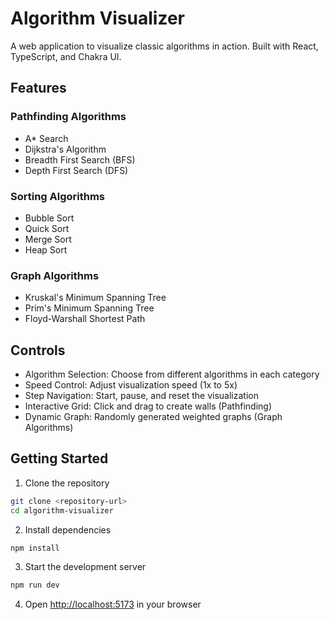 # Algorithm Visualizer

A web application to visualize classic algorithms in action. Built with React, TypeScript, and Chakra UI.

## Features

### Pathfinding Algorithms
- A* Search
- Dijkstra's Algorithm
- Breadth First Search (BFS)
- Depth First Search (DFS)

### Sorting Algorithms
- Bubble Sort
- Quick Sort
- Merge Sort
- Heap Sort

### Graph Algorithms
- Kruskal's Minimum Spanning Tree
- Prim's Minimum Spanning Tree
- Floyd-Warshall Shortest Path

## Controls

- Algorithm Selection: Choose from different algorithms in each category
- Speed Control: Adjust visualization speed (1x to 5x)
- Step Navigation: Start, pause, and reset the visualization
- Interactive Grid: Click and drag to create walls (Pathfinding)
- Dynamic Graph: Randomly generated weighted graphs (Graph Algorithms)

## Getting Started

1. Clone the repository
```bash
git clone <repository-url>
cd algorithm-visualizer
```

2. Install dependencies
```bash
npm install
```

3. Start the development server
```bash
npm run dev
```

4. Open [http://localhost:5173](http://localhost:5173) in your browser

